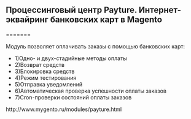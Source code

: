 <h2>Процессинговый центр Payture. Интернет-эквайринг банковских карт в Magento</h2>
=======
<p>Модуль позволяет оплачивать заказы с помощью банковских карт:</p>
<ul>
<li>1)Одно- и двух-стадийные методы оплаты</li>
<li>2)Возврат средств</li>
<li>3)Блокировка средств</li>
<li>4)Режим тестирования</li>
<li>5)Отправка уведомлений</li>
<li>6)Автоматическая проверка успешности оплаты заказов</li>
<li>7)Cron-проверки состояний оплаты заказов</li>
</ul>
http://www.mygento.ru/modules/payture.html
